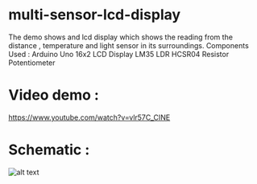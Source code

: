 # multi-sensor-lcd-display

The demo shows and lcd display which shows the reading from the distance , temperature and light sensor in its surroundings. Components Used : Arduino Uno 16x2 LCD Display LM35 LDR HCSR04 Resistor Potentiometer

# Video demo : 
https://www.youtube.com/watch?v=vlr57C_CINE

# Schematic : 
![alt text](https://github.com/hasibzunair/multi-sensor-lcd-display/blob/master/schematic.png)
